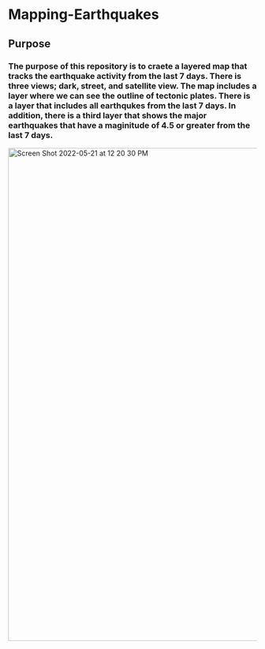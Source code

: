 # Mapping-Earthquakes
## Purpose
### The purpose of this repository is to craete a layered map that tracks the earthquake activity from the last 7 days. There is three views; dark, street, and satellite view. The map includes a layer where we can see the outline of tectonic plates. There is a layer that includes all earthqukes from the last 7 days. In addition, there is a third layer that shows the major earthquakes that have a maginitude of 4.5 or greater from the last 7 days. 
<img width="1000" alt="Screen Shot 2022-05-21 at 12 20 30 PM" src="https://user-images.githubusercontent.com/100246124/169660504-c8b481c8-5231-4edd-a249-c3211738f577.png">
